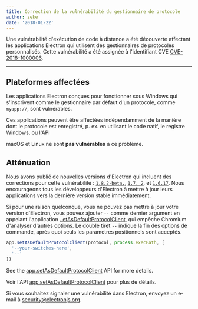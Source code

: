 ```yaml
---
title: Correction de la vulnérabilité du gestionnaire de protocole
author: zeke
date: '2018-01-22'
---
```


Une vulnérabilité d'exécution de code à distance a été découverte affectant les applications Electron qui utilisent des gestionnaires de protocoles personnalisés. Cette vulnérabilité a été assignée à l'identifiant CVE [CVE-2018-1000006](https://cve.mitre.org/cgi-bin/cvename.cgi?name=CVE-2018-1000006).

---

## Plateformes affectées

Les applications Electron conçues pour fonctionner sous Windows qui s'inscrivent comme le gestionnaire par défaut d'un protocole, comme `myapp://`, sont vulnérables.

Ces applications peuvent être affectées indépendamment de la manière dont le protocole est enregistré, p. ex. en utilisant le code natif, le registre Windows, ou l'API

macOS et Linux ne sont **pas vulnérables** à ce problème.

## Atténuation

Nous avons publié de nouvelles versions d'Electron qui incluent des corrections pour cette vulnérabilité : [`1.8.2-beta.`](https://github.com/electron/electron/releases/tag/v1.8.2-beta.5), [`1.7. 2`](https://github.com/electron/electron/releases/tag/v1.7.12), et [`1.6.17`](https://github.com/electron/electron/releases/tag/v2.6.17). Nous encourageons tous les développeurs d'Electron à mettre à jour leurs applications vers la dernière version stable immédiatement.

Si pour une raison quelconque, vous ne pouvez pas mettre à jour votre version d'Electron, vous pouvez ajouter `--` comme dernier argument en appelant l'application [. etAsDefaultProtocolClient](https://electronjs.org/docs/api/app#appsetasdefaultprotocolclientprotocol-path-args-macos-windows), qui empêche Chromium d'analyser d'autres options. Le double tiret `--` indique la fin des options de commande, après quoi seuls les paramètres positionnels sont acceptés.

```js
app.setAsDefaultProtocolClient(protocol, process.execPath, [
  '--your-switches-here',
  '--'
])
```

See the [app.setAsDefaultProtocolClient][] API for more details.

Voir l'API [app.setAsDefaultProtocolClient](https://electronjs.org/docs/api/app#appsetasdefaultprotocolclientprotocol-path-args-macos-windows) pour plus de détails.

Si vous souhaitez signaler une vulnérabilité dans Electron, envoyez un e-mail à security@electronjs.org.

[app.setAsDefaultProtocolClient]: https://electronjs.org/docs/api/app#appsetasdefaultprotocolclientprotocol-path-args-macos-windows
